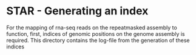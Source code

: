 # STAR - Generating an index
For the mapping of rna-seq reads on  the repeatmasked assembly to function, first, indices of genomic positions on the genome assembly is required.
This directory contains the log-file from the generation of these indices 


 